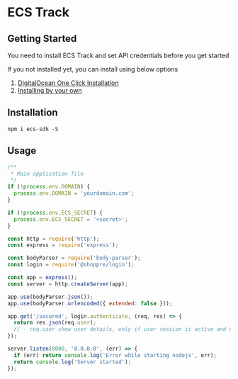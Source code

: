 # ECS Track

## Getting Started

You need to install ECS Track and set API credentials before you get started

If you not installed yet, you can install using below options

1. [DigitalOcean One Click Installation](https://marketplace.digitalocean.com/apps/caprover?action=deploy&refcode=27013eb71a06)  
2. [Installing by your own](https://github.com/e-commerce-suite/ShipTrack#installing-shiptrack---in-5-minutes)

## Installation

```shell script
npm i ecs-sdk -S
```

## Usage

```js
/**
 * Main application file
 */
if (!process.env.DOMAIN) {
  process.env.DOMAIN = 'yourdomain.com';
}

if (!process.env.ECS_SECRET) {
  process.env.ECS_SECRET = '<secret>';
}

const http = require('http');
const express = require('express');

const bodyParser = require('body-parser');
const login = require('@shoppre/login');

const app = express();
const server = http.createServer(app);

app.use(bodyParser.json());
app.use(bodyParser.urlencoded({ extended: false }));

app.get('/secured', login.authenticate, (req, res) => {
  return res.json(req.user);
  // - req.user show user details, only if user session is active and url is secured by Login
});

server.listen(8000, '0.0.0.0', (err) => {
  if (err) return console.log('Error while starting nodejs', err);
  return console.log('Server started');
});
```
